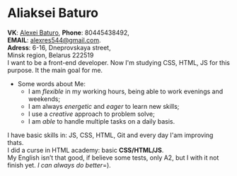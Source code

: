  # Aliaksei Baturo <br>
 __VK__: [Alexei Baturo](https://vk.com/iamagelfitnes), __Phone__: 80445438492, <br>
 __EMAIL__: alexres544@gmail.com. <br>
 __Adress__: 6-16, Dneprovskaya street, <br>
 Minsk region, Belarus 222519 <br>
 I want to be a front-end developer. Now I'm studying CSS, HTML, JS for this purpose. It the main goal for me. <br>
 * Some words about Me:
    *  I am _flexible_ in my working hours, being able to work evenings and weekends;
    *  I am always _energetic_ and _eager_ to learn new skills;
    *  I use a _creative_ approach to problem solve;
    *  I am _able_ to handle multiple tasks on a daily basis.
    
 I have basic skills in: JS, CSS, HTML, Git and every day I'am improving thats. <br>
 I did a curse in HTML academy: basic __CSS/HTML/JS__. <br>
 My English isn’t that good, if believe some tests, only A2, but I with it not finish yet. *I can always do better*=).
